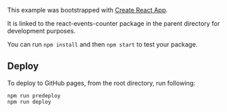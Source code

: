 This example was bootstrapped with [Create React App](https://github.com/facebook/create-react-app).

It is linked to the react-events-counter package in the parent directory for development purposes.

You can run `npm install` and then `npm start` to test your package.

## Deploy

To deploy to GitHub pages, from the root directory, run following:
```
npm run predeploy
npm run deploy

```
